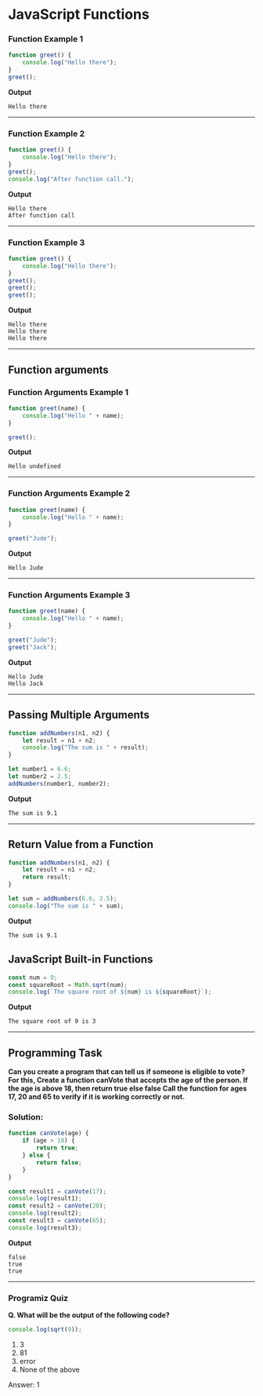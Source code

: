 # JavaScript Functions
### Function Example 1

```js
function greet() {
    console.log("Hello there");
}
greet();
```
**Output**
```
Hello there
```
***
### Function Example 2
```js
function greet() {
    console.log("Hello there");
}
greet();
console.log("After function call.");
```
**Output**
```
Hello there
After function call
```
***
### Function Example 3
```js
function greet() {
    console.log("Hello there");
}
greet();
greet();
greet();
```
**Output**
```
Hello there
Hello there
Hello there
```
***
## Function arguments
### Function Arguments Example 1
```js
function greet(name) {
    console.log("Hello " + name);
}

greet();
```
**Output**
```
Hello undefined
```
***
### Function Arguments Example 2
```js
function greet(name) {
    console.log("Hello " + name);
}

greet("Jude");
```
**Output**
```
Hello Jude
```
***
### Function Arguments Example 3
```js
function greet(name) {
    console.log("Hello " + name);
}

greet("Jude");
greet("Jack");
```
**Output**
```
Hello Jude
Hello Jack
```
***
## Passing Multiple Arguments
```js
function addNumbers(n1, n2) {
    let result = n1 + n2;
    console.log("The sum is " + result);
}

let number1 = 6.6;
let number2 = 2.5;
addNumbers(number1, number2);
```
**Output**
```
The sum is 9.1
```
***
## Return Value from a Function
```js
function addNumbers(n1, n2) {
    let result = n1 + n2;
    return result;
}

let sum = addNumbers(6.6, 2.5);
console.log("The sum is " + sum);
```
**Output**
```
The sum is 9.1
```
## JavaScript Built-in Functions
```js
const num = 9;
const squareRoot = Math.sqrt(num);
console.log(`The square root of ${num} is ${squareRoot}`);
```
**Output**
```
The square root of 9 is 3
```
***
## Programming Task
**Can you create a program that can tell us if someone is eligible to vote? For this,
Create a function canVote that accepts the age of the person.
If the age is above 18, then return true else false
Call the function for ages 17, 20 and 65 to verify if it is working correctly or not.**
### Solution:
```js
function canVote(age) {
    if (age > 18) {
        return true;
    } else {
        return false;
    }
}

const result1 = canVote(17);
console.log(result1);
const result2 = canVote(20);
console.log(result2);
const result3 = canVote(65);
console.log(result3);
```
**Output**
```
false
true
true
```
***
### Programiz Quiz
**Q. What will be the output of the following code?**
```js
console.log(sqrt(9));
```
1. 3
2. 81
3. error
4. None of the above

Answer: 1



